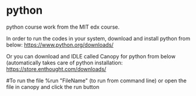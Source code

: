 # python
python course work from the MIT edx course.

In order to run the codes in your system, download and install python from below:
https://www.python.org/downloads/

Or you can download and IDLE called Canopy for python from below (automatically takes care of python installation:
https://store.enthought.com/downloads/

#To run the file
%run "FileName" (to run from command line)
or
open the file in canopy and click the run button
